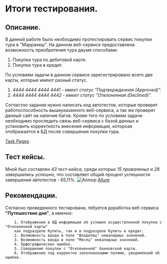 # Итоги тестирования.

## Описание.
В данной работе было необходимо протестировать сервис покупки тура в "Марракеш". 
На данном веб-сервисе предоставлена возможность приобретения тура двумя способами: 

   1) Покупка тура по дебитовой карте.
   2) Покупка тура в кредит.
      
По условиям задачи в данном сервисе зарегистрировано всего две карты, которые имеют разный статус.

   1) *4444 4444 4444 4441 - имеет статус "Подтвержденная (Аpproved)".*
   2) *4444 4444 4444 4442 - имеет статус "Отклоненная (Declined)".*

Согластно задания нужно написать код автотестов, которые проверят работоспособность вышеуказанного веб-сервиса, 
а так же проверят данный сайт на наличие багов. Кроме того по условиям задачи необходимо проследить связь веб-сервиса 
с базой данных и установить корректность внесения информации, котороая отображается в БД после совершения покупки тура.

[Task Pages](https://github.com/netology-code/qa-diploma#readme).

## Тест кейсы.
Мной был составлен *43 тест-кейса*, среди которых *15 проваленых* и *28 завершились успешно*, 
что составляет общий процент успешности завершения автотестов - 65,11%. 
![Аллюр](https://github.com/007Nick91/Diploma-Bondarenko/assets/125663805/9145b69b-cfa9-41f8-a190-274a44da2465)
[Allure](http://localhost:63342/Diploma/build/reports/allure-report/allureReport/index.html?_ijt=a9iv392ijgibc5sodlesulk0ib&_ij_reload=RELOAD_ON_SAVE#)

## Рекомендации.
Согласно проведенного тестировани, тебуется доработка веб сервиса **"Путешествие дня"**, а именно: 


        1. Отображение в БД информации об успешно осуществленной покупки с "Отклоненной карты" 
        как подразделе Купить, так и в подразделе Купить в кредит.
        2. Возможность ввода в поле "Владелец" невалидных значений.
        3. Возможность ввода в поле "Месяц" невалидных значений.
        4. Орфографических ошибок.
        5. Совершение покупки с "Отклоненной" банковской карты.
        6. Отображение под корректно заполненноыми полями, уведомлений об ошибке.
